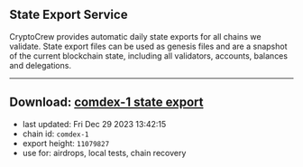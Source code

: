## State Export Service
CryptoCrew provides automatic daily state exports for all chains we validate. State export files can be used as genesis files and are a snapshot of the current blockchain state, including all validators, accounts, balances and delegations.

---
**Download: [comdex-1 state export](https://dl.ccvalidators.com/SERVICE/comdex/comdex-1_export_11079827.json)**
---

- last updated: Fri Dec 29 2023 13:42:15
- chain id: `comdex-1`
- export height: `11079827`
- use for: airdrops, local tests, chain recovery
